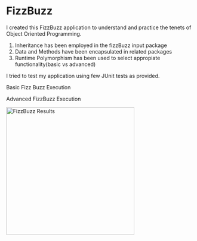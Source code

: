 # FizzBuzz
I created this FizzBuzz application to understand and practice the tenets of Object Oriented Programming.


1. Inheritance has been employed in the fizzBuzz input package
2. Data and Methods have been encapsulated in related packages
3. Runtime Polymorphism has been used to select appropiate functionality(basic vs advanced)

I tried to test my application using few JUnit tests as provided.

Basic Fizz Buzz Execution


Advanced FizzBuzz Execution
<p align = "left">
                <img width="343" alt="FizzBuzz Results" src="https://user-images.githubusercontent.com/35849976/54469830-b7aaaf00-476b-11e9-86c6-96e978cfe758.PNG">
</p>
